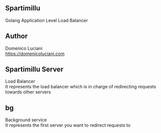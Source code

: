 ## Spartimillu

Golang Application Level Load Balancer

## Author
Domenico Luciani   
https://domenicoluciani.com


## Spartimillu Server
Load Balancer    
It represents the load balancer which is in charge of redirecting requests towards other servers


## bg
Background service    
It represents the first server you want to redirect requests to

